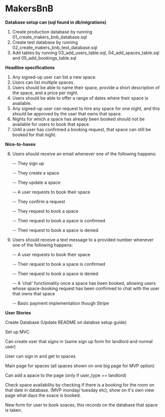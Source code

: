 # MakersBnB
**Database setup can (sql found in db/migrations)**
1. Create production database by running 01_create_makers_bnb_database.sql
2. Create test database by running 02_create_makers_bnb_test_database.sql
3. Add tables by running 03_add_users_table.sql, 04_add_spaces_table.sql and 05_add_bookings_table.sql

**Headline specifications**
1. Any signed-up user can list a new space.
2. Users can list multiple spaces.
3. Users should be able to name their space, provide a short description of the space, and a price per night.
4. Users should be able to offer a range of dates where their space is available.
5. Any signed-up user can request to hire any space for one night, and this should be approved by the user that owns that space.
6. Nights for which a space has already been booked should not be available for users to book that space.
7. Until a user has confirmed a booking request, that space can still be booked for that night.

**Nice-to-haves**

8. Users should receive an email whenever one of the following happens:

    -- They sign up

    -- They create a space

    -- They update a space

    -- A user requests to book their space

    -- They confirm a request

    -- They request to book a space

    -- Their request to book a space is confirmed

    -- Their request to book a space is denied

9. Users should receive a text message to a provided number whenever one of the following happens:

    -- A user requests to book their space

    -- Their request to book a space is confirmed

    -- Their request to book a space is denied

    -- A ‘chat’ functionality once a space has been booked, allowing users whose space-booking request has been confirmed to  chat with the user that owns that space

    -- Basic payment implementation though Stripe

**User Stories**

Create Database (Update README on databse setup guide)

Set up MVC

Can create user that signs in (same sign up form for landlord and normal user)

User can sign in and get to spaces

Main page for spaces (all spaces shown on one big page for MVP option)

Can add a apace to the page (only if user_type == landlord)

Check space availability by checking if there is a booking for the room on that date in database. (MVP monday/ tuesday etc), show on it's own view page what days the soace is booked.

New form for user to book soaces, this records on the database that space is taken.
